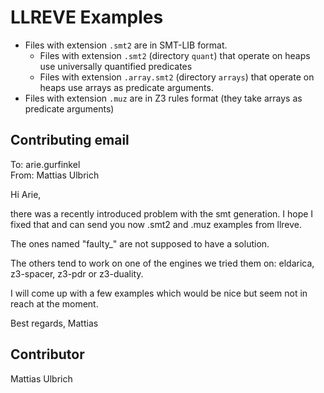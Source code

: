 # LLREVE Examples

- Files with extension `.smt2` are in SMT-LIB format. 
  - Files with extension `.smt2` (directory `quant`) that operate on heaps use universally quantified predicates
  - Files with extension `.array.smt2` (directory `arrays`) that operate on heaps use arrays as predicate arguments.
- Files with extension `.muz` are in Z3 rules format (they take arrays as predicate arguments)


## Contributing email
To: arie.gurfinkel  
From: Mattias Ulbrich

Hi Arie,

there was a recently introduced problem with the smt generation.
I hope I fixed that and can send you now .smt2 and .muz examples from
llreve.

The ones named "faulty_" are not supposed to have a solution.

The others tend to work on one of the engines we tried them on:
eldarica, z3-spacer, z3-pdr or z3-duality.

I will come up with a few examples which would be nice but seem not in
reach at the moment.

Best regards,
   Mattias

## Contributor

Mattias Ulbrich
